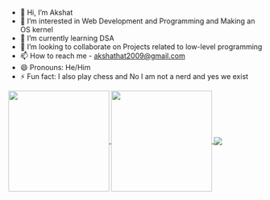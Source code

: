 - 👋 Hi, I’m Akshat 
- 👀 I’m interested in Web Development and Programming and Making an OS kernel
- 🌱 I’m currently learning DSA
- 💞️ I’m looking to collaborate on Projects related to low-level programming
- 📫 How to reach me - akshathat2009@gmail.com
- 😄 Pronouns: He/Him
- ⚡ Fun fact: I also play chess and No I am not a nerd and yes we exist




<a href="https://github.com/anuraghazra/github-readme-stats">
  <img height=200 align="center" src="https://github-readme-stats.vercel.app/api?username=Akshatoff&show_icons=true&theme=radical&rank_icon=github)" />
</a>
<a href="https://github.com/anuraghazra/convoychat">
<img height=200 align="center" src="https://github-readme-stats.vercel.app/api/top-langs/?username=Akshatoff&layout=compact&theme=radical&card_width=320" />
</a>
<a href="https://github.com/anuraghazra/github-readme-stats">
  <img align="center" src="https://github-readme-stats.vercel.app/api/wakatime?username=Akshatoff" />
</a>
